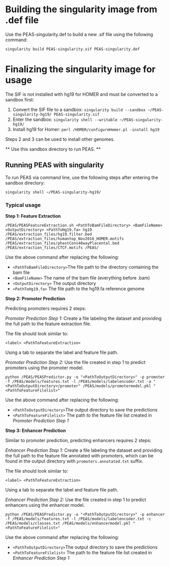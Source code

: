 # Building the singularity image from .def file #

Use the PEAS-singularity.def to build a new .sif file using the following command:

`singularity build PEAS-singularity.sif PEAS-singularity.def`

# Finalizing the singularity image for usage #

The SIF is not installed with hg19 for HOMER and must be converted to a sandbox first:

1. Convert the SIF file to a sandbox:
`singularity build --sandbox ~/PEAS-singularity-hg19/ PEAS-singularity.sif`
2. Enter the sandbox:
`singularity shell --writable ~/PEAS-singularity-hg19/`
3. Install hg19 for Homer:
`perl /HOMER/configureHomer.pl -install hg19`

Steps 2 and 3 can be used to install other genomes.

** Use this sandbox directory to run PEAS. **


## Running PEAS with singularity ##

To run PEAS via command line, use the following steps after entering the sandbox directory:

`singularity shell ~/PEAS-singularity-hg19/`

### Typical usage ###

**Step 1: Feature Extraction**

    /PEAS/PEASFeatureExtraction.sh <PathToBamFileDirectory> <BamFileName> <OutputDirectory> <PathToHg19.fa> hg19 /PEAS/extraction_files/hg19.filter.bed /PEAS/extraction_files/humantop_Nov2016_HOMER.motifs /PEAS/extraction_files/phastCons46wayPlacental.bed /PEAS/extraction_files/CTCF.motifs /PEAS/

Use the above command after replacing the following:

 - `<PathToBamFileDirectory>`The file path to the directory containing the bam file 
 - `<BamFileName>` The name of the bam file (everything before .bam)
 - `<OutputDirectory>` The output directory
 - `<PathToHg19.fa>` The file path to the hg19.fa reference genome

**Step 2: Promoter Prediction**
 
Predicting promoters requires 2 steps:
 
*Promoter Prediction Step 1:* Create a file labeling the dataset and providing the full path to the feature extraction file.
 
The file should look similar to:
 
    <label>	<PathToFeatureExtraction>
 
Using a tab to separate the label and feature file path.
 
*Promoter Prediction Step 2:* Use the file created in step 1 to predict promoters using the promoter model.
 
    python /PEAS/PEASPredictor.py -o "<PathToOutputDirectory>" -p promoter -f /PEAS/models/features.txt -l /PEAS/models/labelencoder.txt -a "<PathToOutputDirectory>/promoter" /PEAS/models/promotermodel.pkl "<PathToFeatureFilelist>"
    
Use the above command after replacing the following:

 - `<PathToOutputDirectory>`The output directory to save the predictions
 - `<PathToFeatureFilelist>` The path to the feature file list created in *Promoter Prediction Step 1*

**Step 3: Enhancer Prediction**
 
Similar to promoter prediction, predicting enhancers requires 2 steps:
 
*Enhancer Prediction Step 1:* Create a file labeling the dataset and providing the full path to the feature file annotated with promoters, which can be found in the output directory with `promoters.annotated.txt` suffix.
 
The file should look similar to:
 
    <label>	<PathToFeatureExtraction>
 
Using a tab to separate the label and feature file path.

*Enhancer Prediction Step 2:* Use the file created in step 1 to predict enhancers using the enhancer model.
 
    python /PEAS/PEASPredictor.py -o "<PathToOutputDirectory>" -p enhancer -f /PEAS/models/features.txt -l /PEAS/models/labelencoder.txt -c /PEAS/models/classes.txt /PEAS/models/enhancermodel.pkl "<PathToFeatureFilelist>"

Use the above command after replacing the following:

 - `<PathToOutputDirectory>`The output directory to save the predictions
 - `<PathToFeatureFilelist>` The path to the feature file list created in *Enhancer Prediction Step 1*
